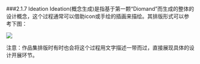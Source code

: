 ###2.1.7 Ideation
Ideation(概念生成)是指基于第一颗“Diomand”而生成的整体的设计概念，这个过程通常可以借助icon或手绘的插画来描绘。其排版形式可以参考下图：



![](http://kitpic.makebi.net/ixd/2_2.jpg)

注意：作品集排版时有时也会将这个过程用文字描述一带而过，直接展现具体的设计开展环节。